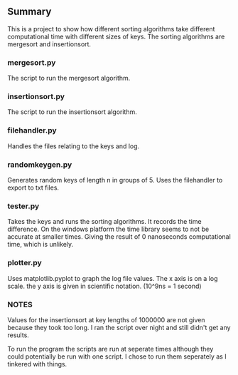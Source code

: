 ## Summary

This is a project to show how different sorting algorithms 
take different computational time with different sizes of keys.
The sorting algorithms are mergesort and insertionsort.

### mergesort.py

The script to run the mergesort algorithm.

### insertionsort.py

The script to run the insertionsort algorithm.

### filehandler.py

Handles the files relating to the keys and log.

### randomkeygen.py

Generates random keys of length n in groups of 5.
Uses the filehandler to export to txt files.

### tester.py

Takes the keys and runs the sorting algorithms. 
It records the time difference. 
On the windows platform the time library seems to not be 
accurate at smaller times. 
Giving the result of 0 nanoseconds computational time, 
which is unlikely.

### plotter.py

Uses matplotlib.pyplot to graph the log file values.
The x axis is on a log scale. the y axis is given in 
scientific notation. (10^9ns = 1 second)

### NOTES

Values for the insertionsort at key lengths of 1000000 
are not given because they took too long. I ran the script 
over night and still didn't get any results.

To run the program the scripts are run at seperate 
times although they could potentially be run with one script. 
I chose to run them seperately as I tinkered with things.
